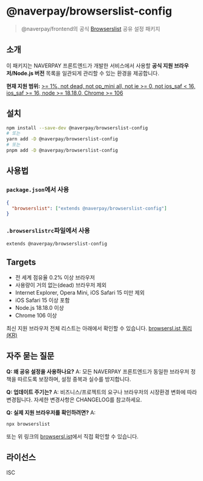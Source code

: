 # @naverpay/browserslist-config

> @naverpay/frontend의 공식 [Browserslist](https://browsersl.ist) 공유 설정 패키지

## 소개

이 패키지는 NAVERPAY 프론트엔드가 개발한 서비스에서 사용할 **공식 지원 브라우저/Node.js 버전** 목록을 일관되게 관리할 수 있는 환경을 제공합니다.

**현재 지원 범위:**
[>= 1%, not dead, not op_mini all, not ie >= 0, not ios_saf < 16, ios_saf >= 16, node >= 18.18.0, Chrome >= 106](https://browsersl.ist/#q=%3E%3D+1%25%2C+not+dead%2C+not+op_mini+all%2C+not+ie+%3E%3D+0%2C+not+ios_saf+%3C+16%2C+ios_saf+%3E%3D+16%2C+node+%3E%3D+18.18.0%2C+Chrome+%3E%3D+106&region=KR)

## 설치

```bash
npm install --save-dev @naverpay/browserslist-config
# 또는
yarn add -D @naverpay/browserslist-config
# 또는
pnpm add -D @naverpay/browserslist-config
```

## 사용법

### `package.json`에서 사용

```json
{
  "browserslist": ["extends @naverpay/browserslist-config"]
}
```

### `.browserslistrc`파일에서 사용

```
extends @naverpay/browserslist-config
```

## Targets

- 전 세계 점유율 0.2% 이상 브라우저
- 사용량이 거의 없는(dead) 브라우저 제외
- Internet Explorer, Opera Mini, iOS Safari 15 미만 제외
- iOS Safari 15 이상 포함
- Node.js 18.18.0 이상
- Chrome 106 이상

최신 지원 브라우저 전체 리스트는 아래에서 확인할 수 있습니다.
[browsersl.ist 쿼리 (KR)](https://browsersl.ist/#q=%3E0.2%25%2Cnot+dead%2Cnot+op_mini+all%2Cnot+ie%3E%3D0%2Cnot+ios_saf%3C15%2Cios_saf%3E%3D15%2Cnode%3E%3D18.18.0%2CChrome%3E%3D106&region=KR)

## 자주 묻는 질문

**Q: 왜 공유 설정을 사용하나요?**
A: 모든 NAVERPAY 프론트엔드가 동일한 브라우저 정책을 따르도록 보장하며, 설정 중복과 실수를 방지합니다.

**Q: 업데이트 주기는?**
A: 비즈니스/프로젝트의 요구나 브라우저의 시장환경 변화에 따라 변경됩니다. 자세한 변경사항은 CHANGELOG를 참고하세요.

**Q: 실제 지원 브라우저를 확인하려면?**
A:

```bash
npx browserslist
```

또는 위 링크의 [browsersl.ist](https://browsersl.ist)에서 직접 확인할 수 있습니다.

## 라이선스

ISC
